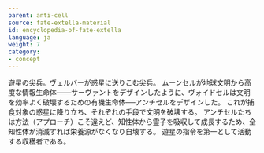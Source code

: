 ```yaml
---
parent: anti-cell
source: fate-extella-material
id: encyclopedia-of-fate-extella
language: ja
weight: 7
category:
- concept
---
```


遊星の尖兵。ヴェルバーが惑星に送りこむ尖兵。
ムーンセルが地球文明から高度な情報生命体───サーヴァントをデザインしたように、ヴォイドセルは文明を効率よく破壊するための有機生命体──アンチセルをデザインした。
これが捕食対象の惑星に降り立ち、それぞれの手段で文明を破壊する。
アンチセルたちは方法（アプローチ）こそ違えど、知性体から霊子を吸収して成長するため、全知性体が消滅すれば栄養源がなくなり自壊する。
遊星の指令を第一として活動する収穫者である。
